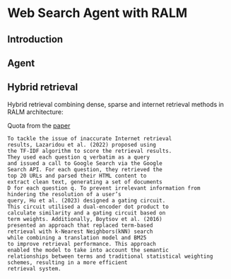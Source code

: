 # Web Search Agent with RALM
## Introduction

## Agent

## Hybrid retrieval
Hybrid retrieval combining dense, sparse and internet retrieval methods in RALM architecture:

Quota from the [paper](https://arxiv.org/pdf/2404.19543)
```
To tackle the issue of inaccurate Internet retrieval
results, Lazaridou et al. (2022) proposed using
the TF-IDF algorithm to score the retrieval results.
They used each question q verbatim as a query
and issued a call to Google Search via the Google
Search API. For each question, they retrieved the
top 20 URLs and parsed their HTML content to
extract clean text, generating a set of documents
D for each question q. To prevent irrelevant information from hindering the resolution of a user’s
query, Hu et al. (2023) designed a gating circuit.
This circuit utilised a dual-encoder dot product to
calculate similarity and a gating circuit based on
term weights. Additionally, Boytsov et al. (2016)
presented an approach that replaced term-based
retrieval with k-Nearest Neighbors(kNN) search
while combining a translation model and BM25
to improve retrieval performance. This approach
enabled the model to take into account the semantic
relationships between terms and traditional statistical weighting schemes, resulting in a more efficient
retrieval system.
```